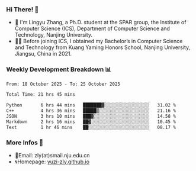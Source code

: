 ### Hi There! 👋 
- 🐳 I'm Lingyu Zhang, a Ph.D. student at the SPAR group, the Institute of Computer Science (ICS), Department of Computer Science and Technology, Nanjing University.
- 🧑‍🎓 Before joining ICS, I obtained my Bachelor’s in Computer Science and Technology from Kuang Yaming Honors School, Nanjing University, Jiangsu, China in 2021.

### Weekly Development Breakdown :bar_chart:

<!--START_SECTION:waka-->

```txt
From: 18 October 2025 - To: 25 October 2025

Total Time: 21 hrs 45 mins

Python       6 hrs 44 mins   ███████▓░░░░░░░░░░░░░░░░░   31.02 %
C++          4 hrs 36 mins   █████▒░░░░░░░░░░░░░░░░░░░   21.16 %
JSON         3 hrs 10 mins   ███▓░░░░░░░░░░░░░░░░░░░░░   14.58 %
Markdown     2 hrs 16 mins   ██▓░░░░░░░░░░░░░░░░░░░░░░   10.45 %
Text         1 hr 46 mins    ██░░░░░░░░░░░░░░░░░░░░░░░   08.17 %
```

<!--END_SECTION:waka-->

<!--
### Github Contributions :octocat:

![](https://raw.githubusercontent.com/yuzi-zly/yuzi-zly/output/github-contribution-grid-snake.svg)              
-->

### More Infos 📖

- 📧Email: zly(at)smail.nju.edu.cn
- 🌀Homepage: [yuzi-zly.github.io](https://yuzi-zly.github.io/)

